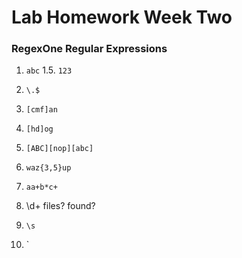 # Lab Homework Week Two

### RegexOne Regular Expressions

1. `abc` 1.5. `123`

2. `\.$`

3. `[cmf]an`

4. `[hd]og`

5. `[ABC][nop][abc]`

6. `waz{3,5}up`

7. `aa+b*c+`

8. \d+ files? found\?

9. `\s`

10. `
